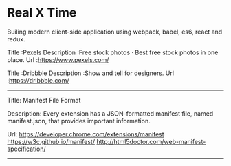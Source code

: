 # Real X Time

Builing modern client-side application using webpack, babel, es6, react and redux.


Title           :Pexels
Description     :Free stock photos  ·  Best free stock photos in one place.
Url             :https://www.pexels.com/

Title           :Dribbble
Description     :Show and tell for designers.
Url             :https://dribbble.com/

_______________________________________________________________________________



Title:          Manifest File Format

Description:    Every extension has a JSON-formatted manifest file, 
                named manifest.json, that provides important information.

Url:            https://developer.chrome.com/extensions/manifest
                https://w3c.github.io/manifest/
                http://html5doctor.com/web-manifest-specification/

_______________________________________________________________________________